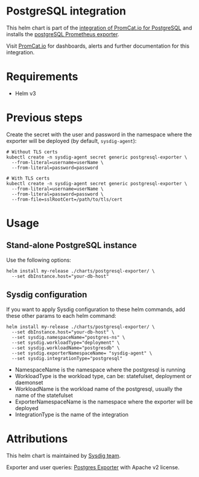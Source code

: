 # PostgreSQL integration
This helm chart is part of the [integration of PromCat.io for PostgreSQL](https://promcat.io/apps/postgresql) and installs the [postgreSQL Prometheus exporter](https://github.com/wrouesnel/postgres_exporter).

Visit [PromCat.io](https://promcat.io/apps/postgresql) for dashboards, alerts and further documentation for this integration. 

# Requirements
* Helm v3

# Previous steps
Create the secret with the user and password in the namespace where the exporter will be deployed (by default, `sysdig-agent`):
```
# Without TLS certs
kubectl create -n sysdig-agent secret generic postgresql-exporter \
  --from-literal=username=userName \
  --from-literal=password=password

# With TLS certs
kubectl create -n sysdig-agent secret generic postgresql-exporter \
  --from-literal=username=userName \
  --from-literal=password=password \
  --from-file=sslRootCert=/path/to/tls/cert
```

# Usage
## Stand-alone PostgreSQL instance
Use the following options: 
```
helm install my-release ./charts/postgresql-exporter/ \
  --set dbInstance.host="your-db-host"
```

## Sysdig configuration

If you want to apply Sysdig configuration to these helm commands, add these other params to each helm command:

```
helm install my-release ./charts/postgresql-exporter/ \
  --set dbInstance.host="your-db-host" \
  --set sysdig.namespaceName="postgres-ns" \
  --set sysdig.workloadType="deployment" \
  --set sysdig.workloadName="postgresdb" \
  --set sysdig.exporterNamespaceName= "sysdig-agent" \
  --set sysdig.integrationType="postgresql"
```

- NamespaceName is the namespace where the postgresql is running
- WorkloadType is the workload type, can be: statefulset, deployment or daemonset
- WorkloadName is the workload name of the postgresql, usually the name of the statefulset
- ExporterNamespaceName is the namespace where the exporter will be deployed
- IntegrationType is the name of the integration

# Attributions
This helm chart is maintained by [Sysdig team](https://sysdig.com/).

Exporter and user queries: [Postgres Exporter](https://github.com/wrouesnel/postgres_exporter) with Apache v2 license. 